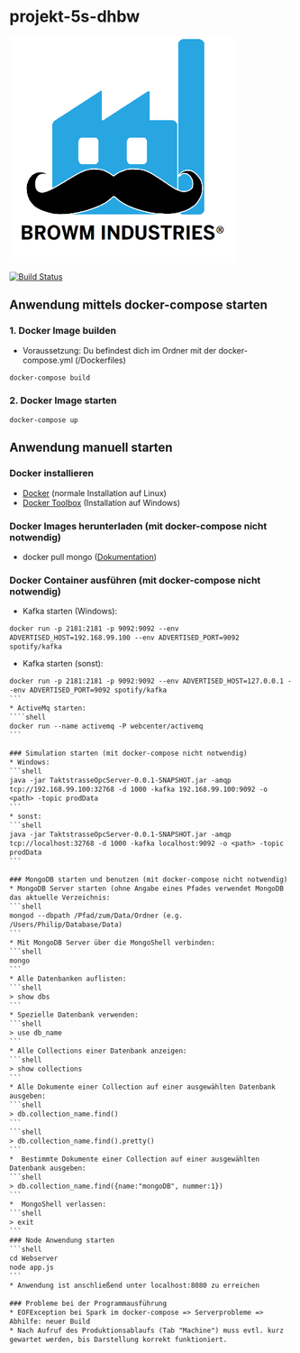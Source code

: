 # projekt-5s-dhbw

<img src="./Documentation/browm_logo.png" width="400" height="400" />

[![Build Status](https://travis-ci.org/4lexBaum/projekt-5s-dhbw.svg?branch=master)](https://travis-ci.org/4lexBaum/projekt-5s-dhbw)

## Anwendung mittels docker-compose starten

### 1. Docker Image builden
* Voraussetzung: Du befindest dich im Ordner mit der docker-compose.yml (/Dockerfiles)
```shell
docker-compose build
```
### 2. Docker Image starten
```shell
docker-compose up
```
## Anwendung manuell starten

### Docker installieren
* [Docker](https://docs.docker.com/engine/installation/) (normale Installation auf Linux)
* [Docker Toolbox](https://www.docker.com/products/docker-toolbox) (Installation auf Windows)

### Docker Images herunterladen (mit docker-compose nicht notwendig)

* docker pull mongo ([Dokumentation](https://hub.docker.com/_/mongo/))

### Docker Container ausführen (mit docker-compose nicht notwendig)
* Kafka starten (Windows):
```shell
docker run -p 2181:2181 -p 9092:9092 --env ADVERTISED_HOST=192.168.99.100 --env ADVERTISED_PORT=9092 spotify/kafka
```
* Kafka starten (sonst):
````shell
docker run -p 2181:2181 -p 9092:9092 --env ADVERTISED_HOST=127.0.0.1 --env ADVERTISED_PORT=9092 spotify/kafka
```
* ActiveMq starten:
````shell
docker run --name activemq -P webcenter/activemq
```

### Simulation starten (mit docker-compose nicht notwendig)
* Windows:
```shell
java -jar TaktstrasseOpcServer-0.0.1-SNAPSHOT.jar -amqp tcp://192.168.99.100:32768 -d 1000 -kafka 192.168.99.100:9092 -o <path> -topic prodData
```
* sonst:   
```shell
java -jar TaktstrasseOpcServer-0.0.1-SNAPSHOT.jar -amqp tcp://localhost:32768 -d 1000 -kafka localhost:9092 -o <path> -topic prodData
```

### MongoDB starten und benutzen (mit docker-compose nicht notwendig)
* MongoDB Server starten (ohne Angabe eines Pfades verwendet MongoDB das aktuelle Verzeichnis:
```shell
mongod --dbpath /Pfad/zum/Data/Ordner (e.g. /Users/Philip/Database/Data)
```
* Mit MongoDB Server über die MongoShell verbinden:
```shell
mongo
```
* Alle Datenbanken auflisten:
```shell
> show dbs
```
* Spezielle Datenbank verwenden:
```shell
> use db_name
```
* Alle Collections einer Datenbank anzeigen:
```shell
> show collections
```
* Alle Dokumente einer Collection auf einer ausgewählten Datenbank ausgeben:
```shell
> db.collection_name.find()
```
```shell
> db.collection_name.find().pretty()
```
*  Bestimmte Dokumente einer Collection auf einer ausgewählten Datenbank ausgeben:
```shell
> db.collection_name.find({name:"mongoDB", nummer:1})
```
*  MongoShell verlassen:
```shell
> exit
```
### Node Anwendung starten
```shell
cd Webserver
node app.js
```
* Anwendung ist anschließend unter localhost:8080 zu erreichen

### Probleme bei der Programmausführung
* EOFException bei Spark im docker-compose => Serverprobleme => Abhilfe: neuer Build
* Nach Aufruf des Produktionsablaufs (Tab "Machine") muss evtl. kurz gewartet werden, bis Darstellung korrekt funktioniert.
